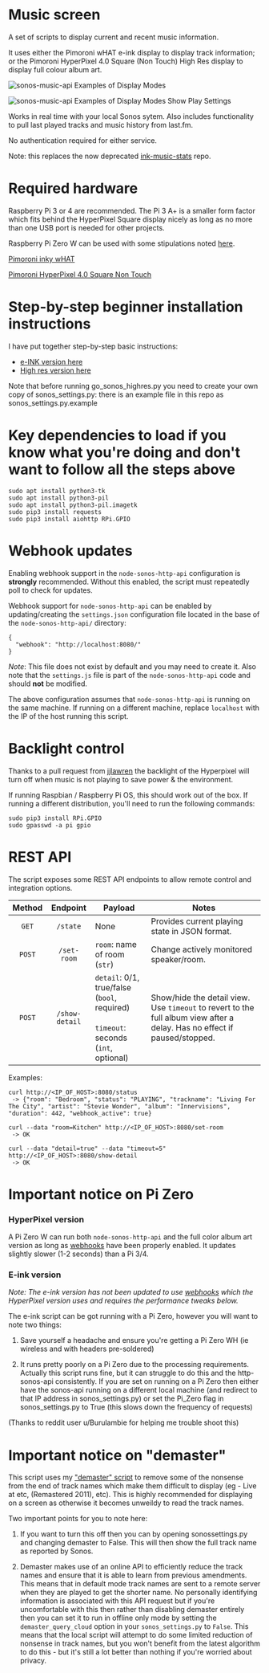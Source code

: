 # Music screen

A set of scripts to display current and recent music information.

It uses either the Pimoroni wHAT e-ink display to display track information; or the Pimoroni HyperPixel 4.0 Square (Non Touch) High Res display to display full colour album art.

![sonos-music-api Examples of Display Modes](https://user-images.githubusercontent.com/42817877/153710473-2fbe9534-b7d6-423e-8fd3-20193611c99e.png)

![sonos-music-api Examples of Display Modes Show Play Settings](https://user-images.githubusercontent.com/42817877/154847772-57a21f42-88be-4cdb-9ed4-a182ecc746ad.png)

Works in real time with your local Sonos sytem. Also includes functionality to pull last played tracks and music history from last.fm.

No authentication required for either service.

Note: this replaces the now deprecated [ink-music-stats](https://github.com/hankhank10/ink-music-stats) repo.

# Required hardware

Raspberry Pi 3 or 4 are recommended. The Pi 3 A+ is a smaller form factor which fits behind the HyperPixel Square display nicely as long as no more than one USB port is needed for other projects.

Raspberry Pi Zero W can be used with some stipulations noted [here](#important-notice-on-pi-zero).

[Pimoroni inky wHAT](https://shop.pimoroni.com/products/inky-what?variant=21214020436051)

[Pimoroni HyperPixel 4.0 Square Non Touch](https://shop.pimoroni.com/products/hyperpixel-4-square?variant=30138251477075)

# Step-by-step beginner installation instructions

I have put together step-by-step basic instructions:

- [e-INK version here](https://www.hackster.io/mark-hank/currently-playing-music-on-e-ink-display-310645)
- [High res version here](https://www.hackster.io/mark-hank/sonos-album-art-on-raspberry-pi-screen-5b0012)

Note that before running go_sonos_highres.py you need to create your own copy of sonos_settings.py: there is an example file in this repo as sonos_settings.py.example

# Key dependencies to load if you know what you're doing and don't want to follow all the steps above

````
sudo apt install python3-tk
sudo apt install python3-pil 
sudo apt install python3-pil.imagetk
sudo pip3 install requests
sudo pip3 install aiohttp RPi.GPIO
````

# Webhook updates

Enabling webhook support in the `node-sonos-http-api` configuration is **strongly** recommended. Without this enabled, the script must repeatedly poll to check for updates.

Webhook support for `node-sonos-http-api` can be enabled by updating/creating the `settings.json` configuration file located in the base of the `node-sonos-http-api/` directory:
```
{
  "webhook": "http://localhost:8080/"
}
```
_Note_: This file does not exist by default and you may need to create it. Also note that the `settings.js` file is part of the `node-sonos-http-api` code and should **not** be modified.

The above configuration assumes that `node-sonos-http-api` is running on the same machine. If running on a different machine, replace `localhost` with the IP of the host running this script.



# Backlight control

Thanks to a pull request from [jjlawren](https://github.com/jjlawren) the backlight of the Hyperpixel will turn off when music is not playing to save power & the environment.

If running Raspbian / Raspberry Pi OS, this should work out of the box. If running a different distribution, you'll need to run the following commands:
```
sudo pip3 install RPi.GPIO
sudo gpasswd -a pi gpio

```

# REST API

The script exposes some REST API endpoints to allow remote control and integration options.

| Method | Endpoint       | Payload | Notes |
| :----: | :------------: | ------- | ----- |
| `GET`  | `/state`       | None    | Provides current playing state in JSON format. |
| `POST` | `/set-room`    | `room`: name of room (`str`) | Change actively monitored speaker/room. |
| `POST` | `/show-detail` | `detail`: 0/1, true/false (`bool`, required)<br/><br/>`timeout`: seconds (`int`, optional)| Show/hide the detail view. Use `timeout` to revert to the full album view after a delay. Has no effect if paused/stopped. |

Examples:
```
curl http://<IP_OF_HOST>:8080/status
 -> {"room": "Bedroom", "status": "PLAYING", "trackname": "Living For The City", "artist": "Stevie Wonder", "album": "Innervisions", "duration": 442, "webhook_active": true}

curl --data "room=Kitchen" http://<IP_OF_HOST>:8080/set-room
 -> OK
 
curl --data "detail=true" --data "timeout=5" http://<IP_OF_HOST>:8080/show-detail
 -> OK
```

# Important notice on Pi Zero

### HyperPixel version

A Pi Zero W can run both `node-sonos-http-api` and the full color album art version as long as [webhooks](#webhook-updates) have been properly enabled. It updates slightly slower (1-2 seconds) than a Pi 3/4.

### E-ink version

_Note: The e-ink version has not been updated to use [webhooks](#webhook-updates) which the HyperPixel version uses and requires the performance tweaks below._

The e-ink script can be got running with a Pi Zero, however you will want to note two things:

1. Save yourself a headache and ensure you're getting a Pi Zero WH (ie wireless and with headers pre-soldered)

2. It runs pretty poorly on a Pi Zero due to the processing requirements. Actually this script runs fine, but it can struggle to do this and the http-sonos-api consistently. If you are set on running on a Pi Zero then either have the sonos-api running on a different local machine (and redirect to that IP address in sonos_settings.py) or set the Pi_Zero flag in sonos_settings.py to True (this slows down the frequency of requests)

(Thanks to reddit user u/Burulambie for helping me trouble shoot this)

# Important notice on "demaster"

This script uses my ["demaster" script](https://github.com/hankhank10/demaster) to remove some of the nonsense from the end of track names which make them difficult to display (eg - Live at etc, (Remastered 2011), etc). This is highly recommended for displaying on a screen as otherwise it becomes unweildy to read the track names.

Two important points for you to note here:

1. If you want to turn this off then you can by opening sonossettings.py and changing demaster to False. This will then show the full track name as reported by Sonos.

2. Demaster makes use of an online API to efficiently reduce the track names and ensure that it is able to learn from previous amendments. This means that in default mode track names are sent to a remote server when they are played to get the shorter name. No personally identifying information is associated with this API request but if you're uncomfortable with this then rather than disabling demaster entirely then you can set it to run in offline only mode by setting the `demaster_query_cloud` option in your `sonos_settings.py` to `False`.  This means that the local script will attempt to do some limited reduction of nonsense in track names, but you won't benefit from the latest algorithm to do this - but it's still a lot better than nothing if you're worried about privacy.
